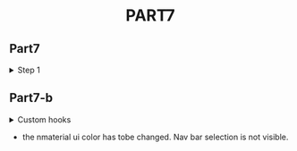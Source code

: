 <h1 align="center"> PART7
</h1>

## Part7

 <details>
 <summary>
Step 1
</summary>

Continue from `fullstackopen-part6`

Intall React Router

```
npm install react-router-dom
```

</details>

## Part7-b

 <details>
 <summary>
Custom hooks
</summary>

</details>

- the nmaterial ui color has tobe changed. Nav bar selection is not visible.
